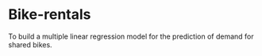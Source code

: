 # Bike-rentals
To build a multiple linear regression model for the prediction of demand for shared bikes.
